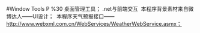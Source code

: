 #Window Tools
  P %30
  桌面管理工具；
  .net与前端交互
  本程序背景素材来自微博达人——UI设计；
  本程序天气预报接口—— http://www.webxml.com.cn/WebServices/WeatherWebService.asmx；
